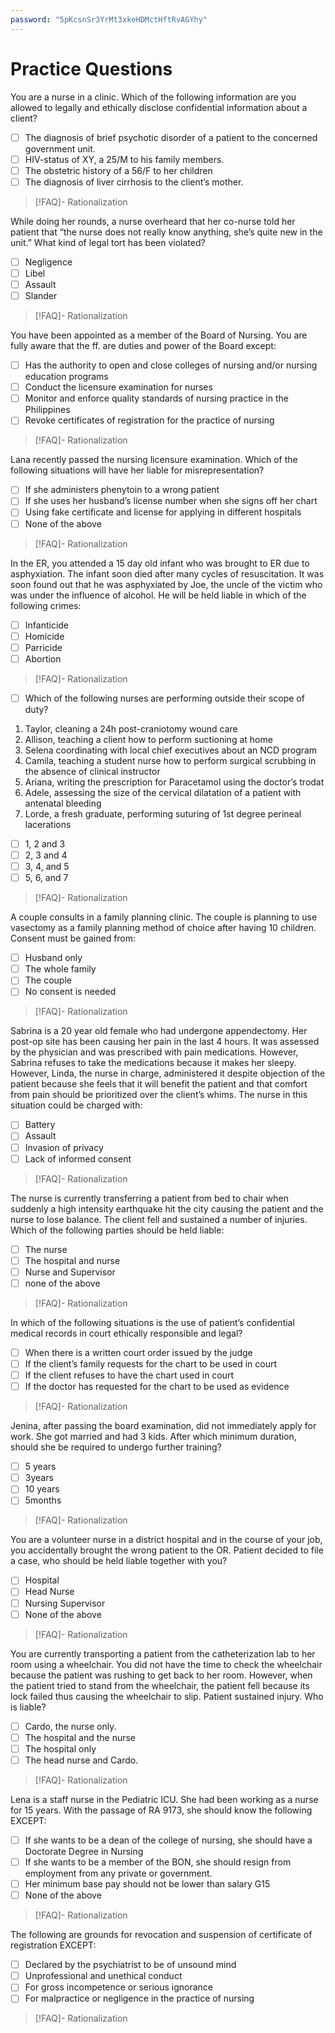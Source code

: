 ```yaml
---
password: "5pKcsnSr3YrMt3xkeHDMctHftRvAGYhy"
---
```

# Practice Questions
You are a nurse in a clinic. Which of the following information are you allowed to legally and ethically disclose confidential information about a client?
- [ ] The diagnosis of brief psychotic disorder of a patient to the concerned government unit.
- [ ] HIV-status of XY, a 25/M to his family members.
- [ ] The obstetric history of a 56/F to her children
- [ ] The diagnosis of liver cirrhosis to the client’s mother.
>[!FAQ]- Rationalization
>

While doing her rounds, a nurse overheard that her co-nurse told her patient that “the nurse does not really know anything, she’s quite new in the unit.” What kind of legal tort has been violated?
- [ ] Negligence
- [ ] Libel
- [ ] Assault
- [ ] Slander
>[!FAQ]- Rationalization
>

You have been appointed as a member of the Board of Nursing. You are fully aware that the ff. are duties and power of the Board except:
- [ ] Has the authority to open and close colleges of nursing and/or nursing education programs
- [ ] Conduct the licensure examination for nurses
- [ ] Monitor and enforce quality standards of nursing practice in the Philippines
- [ ] Revoke certificates of registration for the practice of nursing
>[!FAQ]- Rationalization
>

Lana recently passed the nursing licensure examination. Which of the following situations will have her liable for misrepresentation?
- [ ] If she administers phenytoin to a wrong patient
- [ ] If she uses her husband’s license number when she signs off her chart
- [ ] Using fake certificate and license for applying in different hospitals
- [ ] None of the above
>[!FAQ]- Rationalization
>

In the ER, you attended a 15 day old infant who was brought to ER due to asphyxiation. The infant soon died after many cycles of resuscitation. It was soon found out that he was asphyxiated by Joe, the uncle of the victim who was under the influence of alcohol. He will be held liable in which of the following crimes:
- [ ] Infanticide
- [ ] Homicide
- [ ] Parricide
- [ ] Abortion
>[!FAQ]- Rationalization
>

- [ ] Which of the following nurses are performing outside their scope of duty?
1) Taylor, cleaning a 24h post-craniotomy wound care
2) Allison, teaching a client how to perform suctioning at home
3) Selena coordinating with local chief executives about an NCD program 
4) Camila, teaching a student nurse how to perform surgical scrubbing in the absence of clinical instructor
5) Ariana, writing the prescription for Paracetamol using the doctor’s trodat
6) Adele, assessing the size of the cervical dilatation of a patient with antenatal bleeding
7) Lorde, a fresh graduate, performing suturing of 1st degree perineal lacerations

- [ ] 1, 2 and 3
- [ ] 2, 3 and 4
- [ ] 3, 4, and 5
- [ ] 5, 6, and 7
>[!FAQ]- Rationalization
>

A couple consults in a family planning clinic. The couple is planning to use vasectomy as a family planning method of choice after having 10 children. Consent must be gained from:
- [ ] Husband only
- [ ] The whole family
- [ ] The couple
- [ ] No consent is needed
>[!FAQ]- Rationalization
>

Sabrina is a 20 year old female who had undergone appendectomy. Her post-op site has been causing her pain in the last 4 hours. It was assessed by the physician and was prescribed with pain medications. However, Sabrina refuses to take the medications because it makes her sleepy. However, Linda, the nurse in charge, administered it despite objection of the patient because she feels that it will benefit the patient and that comfort from pain should be prioritized over the client’s whims. The nurse in this situation could be charged with:
- [ ] Battery
- [ ] Assault
- [ ] Invasion of privacy
- [ ] Lack of informed consent
>[!FAQ]- Rationalization
>

The nurse is currently transferring a patient from bed to chair when suddenly a high intensity earthquake hit the city causing the patient and the nurse to lose balance. The client fell and sustained a number of injuries. Which of the following parties should be held liable:
- [ ] The nurse
- [ ] The hospital and nurse
- [ ] Nurse and Supervisor
- [ ] none of the above
>[!FAQ]- Rationalization
>

In which of the following situations is the use of patient’s confidential medical records in court ethically responsible and legal? 
- [ ] When there is a written court order issued by the judge
- [ ] If the client’s family requests for the chart to be used in court
- [ ] If the client refuses to have the chart used in court
- [ ] If the doctor has requested for the chart to be used as evidence
>[!FAQ]- Rationalization
>

Jenina, after passing the board examination, did not immediately apply for work. She got married and had 3 kids. After which minimum duration, should she be required to undergo further training? 
- [ ] 5 years
- [ ] 3years
- [ ] 10 years
- [ ] 5months
>[!FAQ]- Rationalization
>

You are a volunteer nurse in a district hospital and in the course of your job, you accidentally brought the wrong patient to the OR. Patient decided to file a case, who should be held liable together with you?
- [ ] Hospital
- [ ] Head Nurse
- [ ] Nursing Supervisor
- [ ] None of the above
>[!FAQ]- Rationalization
>

You are currently transporting a patient from the catheterization lab to her room using a wheelchair. You did not have the time to check the wheelchair because the patient was rushing to get back to her room. However, when the patient tried to stand from the wheelchair, the patient fell because its lock failed thus causing the wheelchair to slip. Patient sustained injury. Who is liable?
- [ ] Cardo, the nurse only.
- [ ] The hospital and the nurse
- [ ] The hospital only
- [ ] The head nurse and Cardo.
>[!FAQ]- Rationalization
>

Lena is a staff nurse in the Pediatric ICU. She had been working as a nurse for 15 years. With the passage of RA 9173, she should know the following EXCEPT:
- [ ] If she wants to be a dean of the college of nursing, she should have a Doctorate Degree in Nursing
- [ ] If she wants to be a member of the BON, she should resign from employment from any private or government.
- [ ] Her minimum base pay should not be lower than salary G15
- [ ] None of the above
>[!FAQ]- Rationalization
>

The following are grounds for revocation and suspension of certificate of registration EXCEPT:
- [ ] Declared by the psychiatrist to be of unsound mind
- [ ] Unprofessional and unethical conduct
- [ ] For gross incompetence or serious ignorance
- [ ] For malpractice or negligence in the practice of nursing
>[!FAQ]- Rationalization
>

